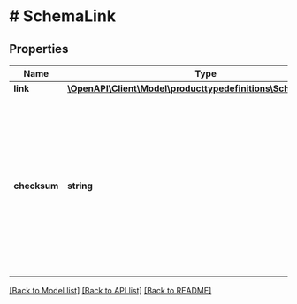 # # SchemaLink

## Properties

Name | Type | Description | Notes
------------ | ------------- | ------------- | -------------
**link** | [**\OpenAPI\Client\Model\producttypedefinitions\SchemaLinkLink**](SchemaLinkLink.md) |  |
**checksum** | **string** | Checksum hash of the schema (Base64 MD5). Can be used to verify schema contents, identify changes between schema versions, and for caching. |

[[Back to Model list]](../../README.md#models) [[Back to API list]](../../README.md#endpoints) [[Back to README]](../../README.md)
